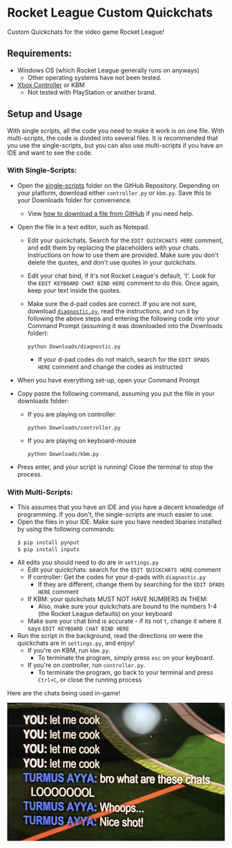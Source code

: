 # Rocket League Custom Quickchats
Custom Quickchats for the video game Rocket League!

## Requirements:
- Windows OS (which Rocket League generally runs on anyways)
  - Other operating systems have not been tested.
- [Xbox Controller](https://www.bestbuy.com/site/microsoft-xbox-wireless-controller-for-xbox-series-x-xbox-series-s-xbox-one-windows-devices-pulse-red/6448932.p?skuId=6448932#anchor=productVariations) or KBM
  - Not tested with PlayStation or another brand.


## Setup and Usage

With single scripts, all the code you need to make it work is on one file. With multi-scripts, the code is divided into several files. It is recommended that you use the single-scripts, but you can also use multi-scripts if you have an IDE and want to see the code.

### With Single-Scripts:

- Open the [single-scripts](https://github.com/vivaansinghvi07/rocket-league-custom-quickchats/tree/master/single-scripts) folder on the GitHub Repository. Depending on your platform, download either `controller.py` or `kbm.py`. Save this to your Downloads folder for convenience.
  - View [how to download a file from GitHub](https://www.gitkraken.com/learn/git/github-download#how-to-downlaod-a-file-from-github) if you need help.

- Open the file in a text editor, such as Notepad.
  - Edit your quickchats. Search for the `EDIT QUICKCHATS HERE` comment, and edit them by replacing the placeholders with your chats. Instructions on how to use them are provided. Make sure you don't delete the quotes, and don't use quotes in your quickchats.
  - Edit your chat bind, if it's not Rocket League's default, 't'. Look for the `EDIT KEYBOARD CHAT BIND HERE` comment to do this. Once again, keep your text inside the quotes.
  - Make sure the d-pad codes are correct. If you are not sure, download [`diagnostic.py`](https://github.com/vivaansinghvi07/rocket-league-custom-quickchats/blob/master/diagnostic.py), read the instructions, and run it by following the above steps and entering the following code into your Command Prompt (assuming it was downloaded into the Downloads folder):

    ```
    python Downloads/diagnostic.py
    ```
    - If your d-pad codes do not match, search for the `EDIT DPADS HERE` comment and change the codes as instructed

- When you have everything set-up, open your Command Prompt
- Copy paste the following command, assuming you put the file in your downloads folder:

  - If you are playing on controller:

    ```
    python Downloads/controller.py
    ```
  - If you are playing on keyboard-mouse

    ```
    python Downloads/kbm.py
    ```
- Press enter, and your script is running! Close the terminal to stop the process.

### With Multi-Scripts:
- This assumes that you have an IDE and you have a decent knowledge of programming. If you don't, the single-scripts are much easier to use.
- Open the files in your IDE. Make sure you have needed libaries installed by using the following commands:
  ```
  $ pip install pynput
  $ pip install inputs
  ```
- All edits you should need to do are in `settings.py`
  - Edit your quickchats: search for the `EDIT QUICKCHATS HERE` comment
  - If controller: Get the codes for your d-pads with `diagnostic.py`
    - If they are different, change them by searching for the `EDIT DPADS HERE` comment
  - If KBM: your quickchats MUST NOT HAVE NUMBERS IN THEM:
    - Also, make sure your quickchats are bound to the numbers 1-4 (the Rocket League defaults) on your keyboard
  - Make sure your chat bind is accurate - if its not `t`, change it where it says `EDIT KEYBOARD CHAT BIND HERE`
- Run the script in the background, read the directions on were the quickchats are in `settings.py`, and enjoy!
  - If you're on KBM, run `kbm.py`.
    - To terminate the program, simply press `esc` on your keyboard.
  - If you're on controller, run `controller.py`.
    - To terminate the program, go back to your terminal and press `Ctrl+C`, or close the running process

Here are the chats being used in-game!

![Example](example.png)